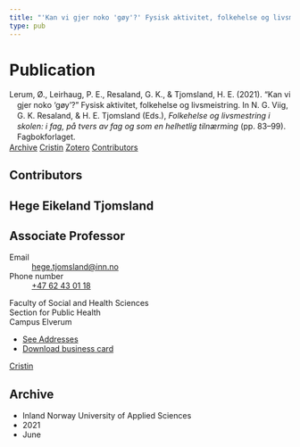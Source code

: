 ```yaml
---
title: "'Kan vi gjer noko 'gøy'?' Fysisk aktivitet, folkehelse og livsmeistring"
type: pub
---
```

<h1>Publication</h1>
<article id="csl-bib-container-TTLQ2SK4" class="csl-bib-container">
  <div class="csl-bib-body" style="line-height: 1.35; padding-left: 1em; text-indent:-1em;">
  <div class="csl-entry">Lerum, &#xD8;., Leirhaug, P. E., Resaland, G. K., &amp; Tjomsland, H. E. (2021). &#x201C;Kan vi gjer noko &#x2018;g&#xF8;y&#x2019;?&#x201D; Fysisk aktivitet, folkehelse og livsmeistring. In N. G. Viig, G. K. Resaland, &amp; H. E. Tjomsland (Eds.), <i>Folkehelse og livsmestring i skolen: i fag, p&#xE5; tvers av fag og som en helhetlig tiln&#xE6;rming</i> (pp. 83&#x2013;99). Fagbokforlaget.</div>
</div>
  <div class="csl-bib-buttons">
    <a href="#taxonomy-article-TTLQ2SK4" class="csl-bib-button">Archive</a>
    <a href="https://app.cristin.no/results/show.jsf?id=1916617" alt="Cristin URL" class="csl-bib-button">Cristin</a>
    <a href="http://zotero.org/groups/5022929/items/TTLQ2SK4" alt="Zotero URL" class="csl-bib-button">Zotero</a>
    <a href="#contributors-article-TTLQ2SK4" class="csl-bib-button">Contributors</a>
  </div>
  <div id="csl-bib-meta-container-TTLQ2SK4"></div>
</article>
<div id="csl-bib-meta-TTLQ2SK4" class="csl-bib-meta">
  <article id="contributors-article-TTLQ2SK4" class="contributors-article">
    <h1>Contributors</h1>
    <div class="personas">
<div class="vrtx-hinn-person-card">
<div class="photo">
<i class="lar la-user-circle missing-person"></i>
</div>
<div class="info">
<hgroup><h1>Hege Eikeland Tjomsland</h1>
<h2>Associate Professor</h2>
</hgroup><dl>
<dt>Email</dt>
<dd>
<a href="mailto:hege.tjomsland@inn.no">hege.tjomsland@inn.no</a>
</dd>
<dt>Phone number</dt>
<dd><a href="tel:+4762430118">
+47 62 43 01 18
</a></dd>
</dl>
<p>
Faculty of Social and Health Sciences<br>
Section for Public Health<br>
Campus Elverum
</p>
<ul class="vrtx-hinn-links">
<li><a href="https://www.inn.no/english/find-an-employee/hege-tjomsland.html#vrtx-hinn-addresses">See Addresses</a></li>
<li><a href="https://www.inn.no/english/find-an-employee/hege-tjomsland.html?vrtx=vcf">Download business card</a></li>
</ul>
</div>
</div>
<a href="https://app.cristin.no/persons/show.jsf?id=47214" alt="Cristin URL" class="personas-cristin">Cristin</a>
</div>
  </article>
  <article id="taxonomy-article-TTLQ2SK4" class="taxonomy-article">
    <h1>Archive</h1>
    <ul>
      <li>Inland Norway University of Applied Sciences</li>
      <li>2021</li>
      <li>June</li>
    </ul>
  </article>
</div>
